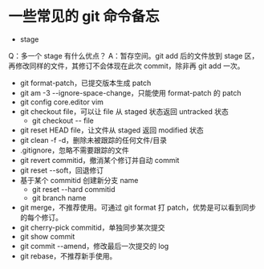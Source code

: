 一些常见的 git 命令备忘
=======================

* stage

Q：多一个 stage 有什么优点？
A：暂存空间。git add 后的文件放到 stage 区，再修改同样的文件，其修订不会体现在此次 commit，除非再 git add 一次。

* git format-patch，已提交版本生成 patch
* git am -3 --ignore-space-change，只能使用 format-patch 的 patch
* git config core.editor vim
* git checkout file，可以让 file 从 staged 状态返回 untracked 状态
  + git checkout -- file
* git reset HEAD file，让文件从 staged 返回 modified 状态
* git clean -f -d，删除未被跟踪的任何文件/目录
* .gitignore，忽略不需要跟踪的文件
* git revert commitid，撤消某个修订并自动 commit
* git reset --soft，回退修订
* 基于某个 commitid 创建新分支 name
  + git reset --hard commitid
  + git branch name
* git merge，不推荐使用。可通过 git format 打 patch，优势是可以看到同步的每个修订。
* git cherry-pick commitid，单独同步某次提交
* git show commit
* git commit --amend，修改最后一次提交的 log
* git rebase，不推荐新手使用。
